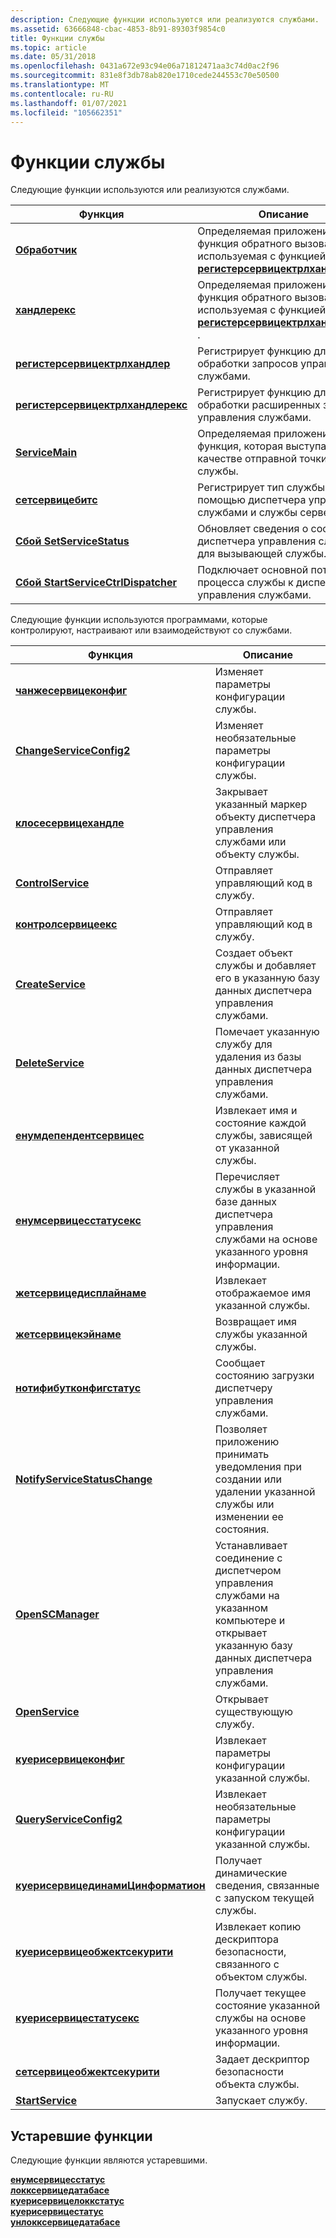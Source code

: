 ```yaml
---
description: Следующие функции используются или реализуются службами.
ms.assetid: 63666848-cbac-4853-8b91-89303f9854c0
title: Функции службы
ms.topic: article
ms.date: 05/31/2018
ms.openlocfilehash: 0431a672e93c94e06a71812471aa3c74d0ac2f96
ms.sourcegitcommit: 831e8f3db78ab820e1710cede244553c70e50500
ms.translationtype: MT
ms.contentlocale: ru-RU
ms.lasthandoff: 01/07/2021
ms.locfileid: "105662351"
---
```

# <a name="service-functions"></a>Функции службы

Следующие функции используются или реализуются службами.



| Функция                                                             | Описание                                                                                                                           |
|----------------------------------------------------------------------|---------------------------------------------------------------------------------------------------------------------------------------|
| [**Обработчик**](/windows/desktop/api/Winsvc/nc-winsvc-lphandler_function)                                           | Определяемая приложением функция обратного вызова, используемая с функцией [**регистерсервицектрлхандлер**](/windows/desktop/api/Winsvc/nf-winsvc-registerservicectrlhandlera) .     |
| [**хандлерекс**](/windows/desktop/api/WinSvc/nc-winsvc-lphandler_function_ex)                                       | Определяемая приложением функция обратного вызова, используемая с функцией [**регистерсервицектрлхандлерекс**](/windows/desktop/api/Winsvc/nf-winsvc-registerservicectrlhandlerexa) . |
| [**регистерсервицектрлхандлер**](/windows/desktop/api/Winsvc/nf-winsvc-registerservicectrlhandlera)     | Регистрирует функцию для обработки запросов управления службами.                                                                              |
| [**регистерсервицектрлхандлерекс**](/windows/desktop/api/Winsvc/nf-winsvc-registerservicectrlhandlerexa) | Регистрирует функцию для обработки расширенных запросов управления службами.                                                                     |
| [**ServiceMain**](/windows/win32/api/winsvc/nc-winsvc-lpservice_main_functiona)                                   | Определяемая приложением функция, которая выступает в качестве отправной точки для службы.                                                      |
| [**сетсервицебитс**](/windows/desktop/api/Lmserver/nf-lmserver-setservicebits)                             | Регистрирует тип службы с помощью диспетчера управления службами и службы сервера.                                                     |
| [**Сбой SetServiceStatus**](/windows/desktop/api/Winsvc/nf-winsvc-setservicestatus)                         | Обновляет сведения о состоянии диспетчера управления службами для вызывающей службы.                                                     |
| [**Сбой StartServiceCtrlDispatcher**](/windows/desktop/api/Winsvc/nf-winsvc-startservicectrldispatchera)     | Подключает основной поток процесса службы к диспетчеру управления службами.                                                         |



 

Следующие функции используются программами, которые контролируют, настраивают или взаимодействуют со службами.



| Функция                                                                 | Описание                                                                                                                                 |
|--------------------------------------------------------------------------|---------------------------------------------------------------------------------------------------------------------------------------------|
| [**чанжесервицеконфиг**](/windows/desktop/api/Winsvc/nf-winsvc-changeserviceconfiga)                       | Изменяет параметры конфигурации службы.                                                                                          |
| [**ChangeServiceConfig2**](/windows/desktop/api/Winsvc/nf-winsvc-changeserviceconfig2a)                     | Изменяет необязательные параметры конфигурации службы.                                                                                 |
| [**клосесервицехандле**](/windows/desktop/api/Winsvc/nf-winsvc-closeservicehandle)                         | Закрывает указанный маркер объекту диспетчера управления службами или объекту службы.                                                        |
| [**ControlService**](/windows/desktop/api/Winsvc/nf-winsvc-controlservice)                                 | Отправляет управляющий код в службу.                                                                                                          |
| [**контролсервицеекс**](/windows/desktop/api/Winsvc/nf-winsvc-controlserviceexa)                             | Отправляет управляющий код в службу.                                                                                                          |
| [**CreateService**](/windows/desktop/api/Winsvc/nf-winsvc-createservicea)                                   | Создает объект службы и добавляет его в указанную базу данных диспетчера управления службами.                                                     |
| [**DeleteService**](/windows/desktop/api/Winsvc/nf-winsvc-deleteservice)                                   | Помечает указанную службу для удаления из базы данных диспетчера управления службами.                                                         |
| [**енумдепендентсервицес**](/windows/desktop/api/Winsvc/nf-winsvc-enumdependentservicesa)                   | Извлекает имя и состояние каждой службы, зависящей от указанной службы.                                                        |
| [**енумсервицесстатусекс**](/windows/desktop/api/Winsvc/nf-winsvc-enumservicesstatusexa)                     | Перечисляет службы в указанной базе данных диспетчера управления службами на основе указанного уровня информации.                             |
| [**жетсервицедисплайнаме**](/windows/desktop/api/Winsvc/nf-winsvc-getservicedisplaynamea)                   | Извлекает отображаемое имя указанной службы.                                                                                        |
| [**жетсервицекэйнаме**](/windows/desktop/api/Winsvc/nf-winsvc-getservicekeynamea)                           | Возвращает имя службы указанной службы.                                                                                        |
| [**нотифибутконфигстатус**](/windows/desktop/api/Winsvc/nf-winsvc-notifybootconfigstatus)                 | Сообщает состоянию загрузки диспетчеру управления службами.                                                                                     |
| [**NotifyServiceStatusChange**](/windows/desktop/api/Winsvc/nf-winsvc-notifyservicestatuschangea)           | Позволяет приложению принимать уведомления при создании или удалении указанной службы или изменении ее состояния.                 |
| [**OpenSCManager**](/windows/desktop/api/Winsvc/nf-winsvc-openscmanagera)                                   | Устанавливает соединение с диспетчером управления службами на указанном компьютере и открывает указанную базу данных диспетчера управления службами. |
| [**OpenService**](/windows/desktop/api/Winsvc/nf-winsvc-openservicea)                                       | Открывает существующую службу.                                                                                                                  |
| [**куерисервицеконфиг**](/windows/desktop/api/Winsvc/nf-winsvc-queryserviceconfiga)                         | Извлекает параметры конфигурации указанной службы.                                                                            |
| [**QueryServiceConfig2**](/windows/desktop/api/Winsvc/nf-winsvc-queryserviceconfig2a)                       | Извлекает необязательные параметры конфигурации указанной службы.                                                                   |
| [**куерисервицединамиЦинформатион**](/windows/desktop/api/Winsvc/nf-winsvc-queryservicedynamicinformation) | Получает динамические сведения, связанные с запуском текущей службы.                                                                         |
| [**куерисервицеобжектсекурити**](/windows/desktop/api/winsvc/nf-winsvc-queryserviceobjectsecurity)    | Извлекает копию дескриптора безопасности, связанного с объектом службы.                                                               |
| [**куерисервицестатусекс**](/windows/desktop/api/Winsvc/nf-winsvc-queryservicestatusex)                     | Получает текущее состояние указанной службы на основе указанного уровня информации.                                             |
| [**сетсервицеобжектсекурити**](/windows/desktop/api/winsvc/nf-winsvc-setserviceobjectsecurity)        | Задает дескриптор безопасности объекта службы.                                                                                           |
| [**StartService**](/windows/desktop/api/Winsvc/nf-winsvc-startservicea)                                     | Запускает службу.                                                                                                                           |



 

## <a name="obsolete-functions"></a>Устаревшие функции

Следующие функции являются устаревшими.<dl>

[**енумсервицесстатус**](/windows/desktop/api/Winsvc/nf-winsvc-enumservicesstatusa)  
[**локксервицедатабасе**](/windows/desktop/api/Winsvc/nf-winsvc-lockservicedatabase)  
[**куерисервицелоккстатус**](/windows/desktop/api/Winsvc/nf-winsvc-queryservicelockstatusa)  
[**куерисервицестатус**](/windows/desktop/api/Winsvc/nf-winsvc-queryservicestatus)  
[**унлокксервицедатабасе**](/windows/desktop/api/Winsvc/nf-winsvc-unlockservicedatabase)  
</dl>

 

 
